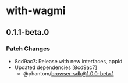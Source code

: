# with-wagmi

## 0.1.1-beta.0

### Patch Changes

- 8cd9ac7: Release with new interfaces, appId
- Updated dependencies [8cd9ac7]
  - @phantom/browser-sdk@1.0.0-beta.1
